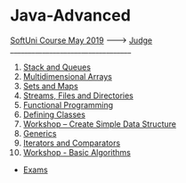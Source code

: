 # Java-Advanced<br/>
[SoftUni Course May 2019](https://softuni.bg/trainings/2350/java-advanced-may-2019) --->
[Judge](https://judge.softuni.bg/Contests/#!/List/ByCategory/175/Java-Advanced-Exercises)<br/>
__________________________________<br/>

01. [Stack and Queues](https://github.com/iSvirchev/Java-Advanced/tree/master/Courses/01.%20Stacks%20and%20Queues)<br/>
02. [Multidimensional Arrays](https://github.com/iSvirchev/Java-Advanced/tree/master/Courses/02.%20Multidimensional%20Arrays)<br/>
03. [Sets and Maps](https://github.com/iSvirchev/Java-Advanced/tree/master/Courses/03.%20Sets%20and%20Maps)<br/>
04. [Streams, Files and Directories](https://github.com/iSvirchev/Java-Advanced/tree/master/Courses/04.%20Streams%2C%20Files%20and%20Directories)<br/>
05. [Functional Programming](https://github.com/iSvirchev/Java-Advanced/tree/master/Courses/05.%20Functional%20Programming)<br/>
06. [Defining Classes](https://github.com/iSvirchev/Java-Advanced/tree/master/Courses/06.%20Defining%20Classes)<br/>
07. [Workshop – Create Simple Data Structure](https://github.com/iSvirchev/Java-Advanced/tree/master/Courses/07.%20Workshop%20%E2%80%93%20Create%20Simple%20Data%20Structure)<br/>
08. [Generics](https://github.com/iSvirchev/Java-Advanced/tree/master/Courses/08.%20Generics)<br/>
09. [Iterators and Comparators](https://github.com/iSvirchev/Java-Advanced/tree/master/Courses/09.%20Iterators%20and%20Comparators)<br/>
10. [Workshop - Basic Algorithms](https://github.com/iSvirchev/Java-Advanced/tree/master/Courses/10.%20Workshop%20-%20Basic%20Algorithms)<br/> 
* [Exams](https://github.com/iSvirchev/Java-Advanced/tree/master/Courses/Exams)
